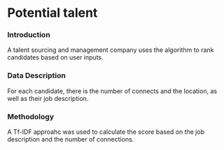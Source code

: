 # Potential talent
### Introduction
A talent sourcing and management company uses the algorithm to rank candidates based on user inputs.
### Data Description
For each candidate, there is the number of connects and the location, as well as their job description.
### Methodology
A Tf-IDF approahc was used to calculate the score based on the job description and the number of connections.
